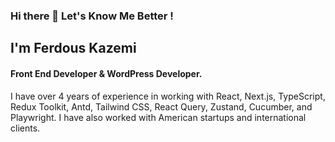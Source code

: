 ### Hi there 👋 Let's Know Me Better !  

## I'm Ferdous Kazemi 
#### Front End Developer & WordPress Developer.
I have over 4 years of
experience in working with React, Next.js, TypeScript, Redux Toolkit,
Antd, Tailwind CSS, React Query, Zustand, Cucumber, and Playwright. I
have also worked with American startups and international clients.

